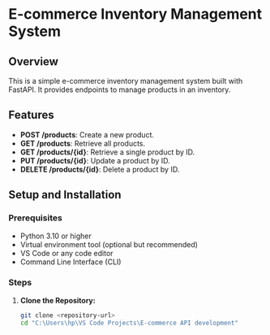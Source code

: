# E-commerce Inventory Management System

## Overview

This is a simple e-commerce inventory management system built with FastAPI. It provides endpoints to manage products in an inventory.

## Features

- **POST /products**: Create a new product.
- **GET /products**: Retrieve all products.
- **GET /products/{id}**: Retrieve a single product by ID.
- **PUT /products/{id}**: Update a product by ID.
- **DELETE /products/{id}**: Delete a product by ID.

## Setup and Installation

### Prerequisites

- Python 3.10 or higher
- Virtual environment tool (optional but recommended)
- VS Code or any code editor
- Command Line Interface (CLI)

### Steps

1. **Clone the Repository:**

   ```bash
   git clone <repository-url>
   cd "C:\Users\hp\VS Code Projects\E-commerce API development"
